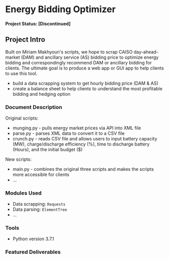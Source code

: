# Energy Bidding Optimizer

#### Project Status: [Discontinued]

## Project Intro
Built on Miriam Makhyoun's scripts, we hope to scrap CAISO day-ahead-market (DAM) and ancillary service (AS) bidding price to optimize energy bidding and correspondingly recommend DAM or ancillary bidding for clients. The ultimate goal is to produce a web app or GUI app to help clients to use this tool.
* build a data scrapping system to get hourly bidding price (DAM & AS)
* create a balance sheet to help clients to understand the most profitable bidding and hedging option

### Document Description
Original scripts:
* munging.py - pulls energy market prices via API into XML file  
* parse.py - parses XML data to convert it to a CSV file
* crunch.py - reads CSV file and allows users to input battery capacity (MW), charge/discharge efficiency (%), time to discharge battery (Hours), and the initial budget ($)

New scripts:
* main.py - combines the original three scripts and makes the scripts more accessible for clients
* ...

### Modules Used
* Data scrapping: `Requests`
* Data parsing: `ElementTree`
* ...

### Tools
* Python version 3.7.1

### Featured Deliverables
